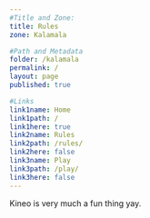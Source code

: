 ```yaml
---
#Title and Zone:
title: Rules
zone: Kalamala

#Path and Metadata
folder: /kalamala
permalink: /
layout: page
published: true

#Links
link1name: Home
link1path: /
link1here: true
link2name: Rules
link2path: /rules/
link2here: false
link3name: Play
link3path: /play/
link3here: false
---
```


Kineo is very much a fun thing yay.